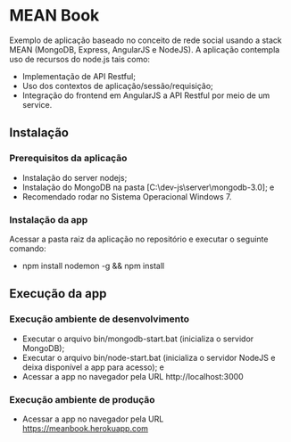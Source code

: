 # MEAN Book
Exemplo de aplicação baseado no conceito de rede social usando a stack MEAN (MongoDB, Express, AngularJS e NodeJS).
A aplicação contempla uso de recursos do node.js tais como:
- Implementação de API Restful;
- Uso dos contextos de aplicação/sessão/requisição;
- Integração do frontend em AngularJS a API Restful por meio de um service.

## Instalação
### Prerequisitos da aplicação
- Instalação do server nodejs;
- Instalação do MongoDB na pasta [C:\dev-js\server\mongodb-3.0]; e
- Recomendado rodar no Sistema Operacional Windows 7.
### Instalação da app
Acessar a pasta raiz da aplicação no repositório e executar o seguinte comando:
- npm install nodemon -g && npm install

## Execução da app
### Execução ambiente de desenvolvimento
- Executar o arquivo bin/mongodb-start.bat (inicializa o servidor MongoDB);
- Executar o arquivo bin/node-start.bat (inicializa o servidor NodeJS e deixa disponível a app para acesso); e
- Acessar a app no navegador pela URL http://localhost:3000
### Execução ambiente de produção
- Acessar a app no navegador pela URL https://meanbook.herokuapp.com
